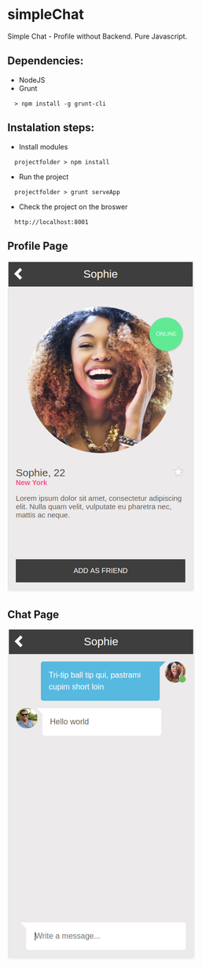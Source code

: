 # simpleChat
Simple Chat - Profile without Backend.
Pure Javascript.

## Dependencies:
- NodeJS
- Grunt
```
  > npm install -g grunt-cli
```

## Instalation steps:
- Install modules
```
  projectfolder > npm install
```
- Run the project
```
  projectfolder > grunt serveApp
```
- Check the project on the broswer
```
  http://localhost:8001
```

## Profile Page

![Profile Page](https://raw.githubusercontent.com/yngrdyn/simpleChat/master/img/Screenshot%20from%202018-02-07%2013-38-49.png)

## Chat Page

![Chat Page](https://raw.githubusercontent.com/yngrdyn/simpleChat/master/img/Screenshot%20from%202018-02-07%2013-39-31.png)
